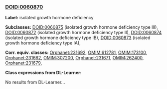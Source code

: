 
### [DOID:0060870](http://purl.obolibrary.org/obo/DOID_0060870)
**Label:** isolated growth hormone deficiency

**Subclasses:** [DOID:0060875](http://purl.obolibrary.org/obo/DOID_0060875) (isolated growth hormone deficiency type III), [DOID:0060872](http://purl.obolibrary.org/obo/DOID_0060872) (isolated growth hormone deficiency type II), [DOID:0060874](http://purl.obolibrary.org/obo/DOID_0060874) (isolated growth hormone deficiency type IB), [DOID:0060873](http://purl.obolibrary.org/obo/DOID_0060873) (isolated growth hormone deficiency type IA), 

**Corr. equiv. classes:** [Orphanet:231692](http://www.orpha.net/ORDO/Orphanet_231692), [OMIM:612781](http://purl.obolibrary.org/obo/OMIM_612781), [OMIM:173100](http://purl.obolibrary.org/obo/OMIM_173100), [Orphanet:231662](http://www.orpha.net/ORDO/Orphanet_231662), [OMIM:307200](http://purl.obolibrary.org/obo/OMIM_307200), [Orphanet:231671](http://www.orpha.net/ORDO/Orphanet_231671), [OMIM:262400](http://purl.obolibrary.org/obo/OMIM_262400), [Orphanet:231679](http://www.orpha.net/ORDO/Orphanet_231679), 

**Class expressions from DL-Learner:**

No results from DL-Learner...



